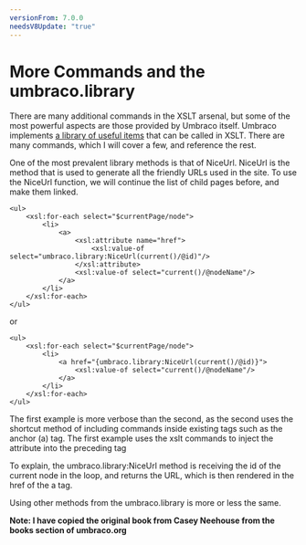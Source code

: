 ```yaml
---
versionFrom: 7.0.0
needsV8Update: "true"
---
```


# More Commands and the umbraco.library
There are many additional commands in the XSLT arsenal, but some of the most powerful aspects are those provided by Umbraco itself.  Umbraco implements [a library of useful items](https://our.umbraco.com/wiki/reference/umbracolibrary) that can be called in XSLT.  There are many commands, which I will cover a few, and reference the rest.

One of the most prevalent library methods is that of NiceUrl.  NiceUrl is the method that is used to generate all the friendly URLs used in the site.  To use the NiceUrl function, we will continue the list of child pages before, and make them linked.

	<ul>
		<xsl:for-each select="$currentPage/node">
			<li>
				<a>
					<xsl:attribute name="href">
						<xsl:value-of select="umbraco.library:NiceUrl(current()/@id)"/>
					</xsl:attribute>
					<xsl:value-of select="current()/@nodeName"/>
				</a>
			</li>
		</xsl:for-each>
	</ul>
	
or

	<ul>
		<xsl:for-each select="$currentPage/node">
			<li>
				<a href="{umbraco.library:NiceUrl(current()/@id)}">
					<xsl:value-of select="current()/@nodeName"/>
				</a>
			</li>
		</xsl:for-each>
	</ul>
	
The first example is more verbose than the second, as the second uses the shortcut method of including commands inside existing tags such as the anchor (a) tag.  The first example uses the xslt commands to inject the attribute into the preceding tag

To explain, the umbraco.library:NiceUrl method is receiving the id of the current node in the loop, and returns the URL, which is then rendered in the href of the a tag.

Using other methods from the umbraco.library is more or less the same.

**Note: I have copied the original book from Casey Neehouse from the books section of umbraco.org**